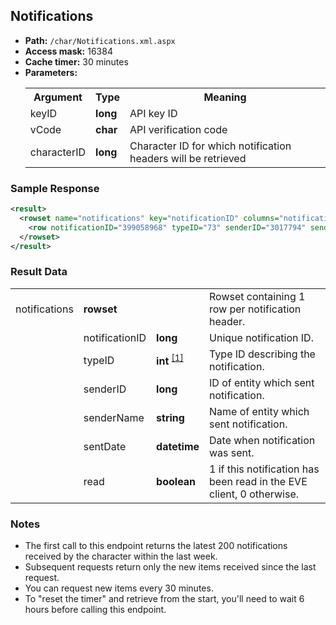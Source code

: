 ## Notifications

* __Path:__ ``/char/Notifications.xml.aspx``
* __Access mask:__ 16384
* __Cache timer:__ 30 minutes
* __Parameters:__
    <table>
        <tbody>
            <tr>
                <th>Argument</th>
                <th>Type</th>
                <th>Meaning</th>
            </tr>
            <tr>
                <td>keyID</td>
                <td><strong>long</strong></td>
                <td>API key ID</td>
            </tr>
            <tr>
                <td>vCode</td>
                <td><strong>char</strong></td>
                <td>API verification code</td>
            </tr>
            <tr>
                <td>characterID</td>
                <td><strong>long</strong></td>
                <td>Character ID for which notification headers will be retrieved</td>
            </tr>
        </tbody>
    </table>

### Sample Response

```xml
<result>
  <rowset name="notifications" key="notificationID" columns="notificationID,typeID,senderID,senderName,sentDate,read">
    <row notificationID="399058968" typeID="73" senderID="3017794" senderName="Some guy" sentDate="2012-12-22 23:34:00" read="0" />
  </rowset>
</result>
```  

### Result Data

<table>
    <tbody>
        <tr>
            <td>notifications</td>
            <td><strong>rowset</strong></td>
            <td></td>
            <td>Rowset containing 1 row per notification header.</td>
        </tr>
        <tr>
            <td></td>
            <td>notificationID</td>
            <td><strong>long</strong></td>
            <td>Unique notification ID.</td>
        </tr>
        <tr>
            <td></td>
            <td>typeID</td>
            <td>
	        <strong>int</strong>
		<sup>
                <a href="../../xmlapi/enumerations/#notification-type">[1]</a>
                </sup>
            </td>
            <td>Type ID describing the notification.</td>
        </tr>
        <tr>
            <td></td>
            <td>senderID</td>
            <td><strong>long</strong></td>
            <td>ID of entity which sent notification.</td>
        </tr>
        <tr>
            <td></td>
            <td>senderName</td>
            <td><strong>string</strong></td>
            <td>Name of entity which sent notification.</td>
        </tr>
        <tr>
            <td></td>
            <td>sentDate</td>
            <td><strong>datetime</strong></td>
            <td>Date when notification was sent.</td>
        </tr>
        <tr>
            <td></td>
            <td>read</td>
            <td><strong>boolean</strong></td>
            <td>1 if this notification has been read in the EVE client, 0 otherwise.</td>
        </tr>
    </tbody>
</table>

### Notes

* The first call to this endpoint returns the latest 200 notifications received by the character within the last week.
* Subsequent requests return only the new items received since the last request.
* You can request new items every 30 minutes.
* To "reset the timer" and retrieve from the start, you'll need to wait 6 hours before calling this endpoint.
